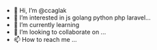 - 👋 Hi, I’m @ccaglak
- 👀 I’m interested in js golang python php laravel...
- 🌱 I’m currently learning 
- 💞️ I’m looking to collaborate on ...
- 📫 How to reach me ...

<!---
ccaglak/ccaglak is a ✨ special ✨ repository because its `README.md` (this file) appears on your GitHub profile.
You can click the Preview link to take a look at your changes.
--->
